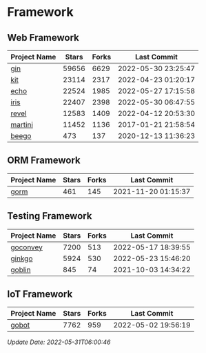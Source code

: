 # Framework

## Web Framework
| Project Name | Stars | Forks | Last Commit |
| ------------ | ----- | ----- | ----------- |
| [gin](https://github.com/gin-gonic/gin) | 59656 | 6629 | 2022-05-30 23:25:47 |
| [kit](https://github.com/go-kit/kit) | 23114 | 2317 | 2022-04-23 01:20:17 |
| [echo](https://github.com/labstack/echo) | 22524 | 1985 | 2022-05-27 17:15:58 |
| [iris](https://github.com/kataras/iris) | 22407 | 2398 | 2022-05-30 06:47:55 |
| [revel](https://github.com/revel/revel) | 12583 | 1409 | 2022-04-12 20:53:30 |
| [martini](https://github.com/go-martini/martini) | 11452 | 1136 | 2017-01-21 21:58:54 |
| [beego](https://github.com/astaxie/beego) | 473 | 137 | 2020-12-13 11:36:23 |

## ORM Framework
| Project Name | Stars | Forks | Last Commit |
| ------------ | ----- | ----- | ----------- |
| [gorm](https://github.com/jinzhu/gorm) | 461 | 145 | 2021-11-20 01:15:37 |

## Testing Framework
| Project Name | Stars | Forks | Last Commit |
| ------------ | ----- | ----- | ----------- |
| [goconvey](https://github.com/smartystreets/goconvey) | 7200 | 513 | 2022-05-17 18:39:55 |
| [ginkgo](https://github.com/onsi/ginkgo) | 5924 | 530 | 2022-05-23 15:46:20 |
| [goblin](https://github.com/franela/goblin) | 845 | 74 | 2021-10-03 14:34:22 |

## IoT Framework
| Project Name | Stars | Forks | Last Commit |
| ------------ | ----- | ----- | ----------- |
| [gobot](https://github.com/hybridgroup/gobot) | 7762 | 959 | 2022-05-02 19:56:19 |

*Update Date: 2022-05-31T06:00:46*